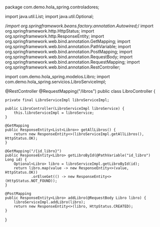 package com.demo.hola_spring.controladores;

import java.util.List;
import java.util.Optional;

/*import org.springframework.beans.factory.annotation.Autowired;*/
import org.springframework.http.HttpStatus;
import org.springframework.http.ResponseEntity;
import org.springframework.web.bind.annotation.GetMapping;
import org.springframework.web.bind.annotation.PathVariable;
import org.springframework.web.bind.annotation.PostMapping;
import org.springframework.web.bind.annotation.RequestBody;
import org.springframework.web.bind.annotation.RequestMapping;
import org.springframework.web.bind.annotation.RestController;

import com.demo.hola_spring.modelos.Libro;
import com.demo.hola_spring.servicios.LibroServiceImpl;

@RestController
@RequestMapping("/libros")
public class LibroController {

    private final LibroServiceImpl libroServiceImpl;

    public LibroController(LibroServiceImpl libroService) {
        this.libroServiceImpl = libroService;
    }

    @GetMapping
    public ResponseEntity<List<Libro>> getAllLibros() {
        return new ResponseEntity<>(libroServiceImpl.getAllLibros(), HttpStatus.OK);
    }

    @GetMapping("/{id_libro}")
    public ResponseEntity<Libro> getLibroById(@PathVariable("id_libro") Long id) {
        Optional<Libro> libro = libroServiceImpl.getLibroById(id);
        return libro.map(value -> new ResponseEntity<>(value, HttpStatus.OK))
                .orElseGet(() -> new ResponseEntity<>(HttpStatus.NOT_FOUND));
    }

    @PostMapping
    public ResponseEntity<Libro> addLibro(@RequestBody Libro libro) {
        libroServiceImpl.addLibro(libro);
        return new ResponseEntity<>(libro, HttpStatus.CREATED);
    }

    
}
